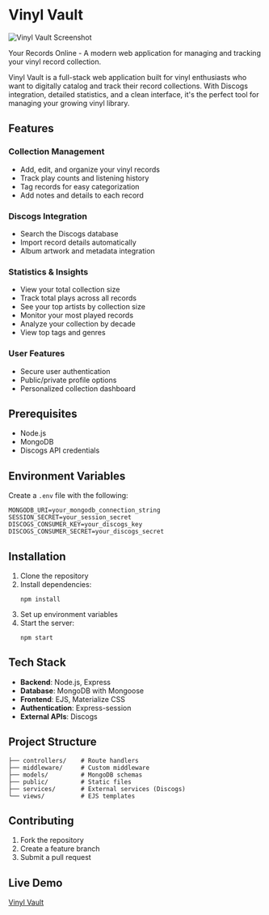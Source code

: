 # Vinyl Vault

![Vinyl Vault Screenshot](https://i.imgur.com/ZVqvtvA.png)

Your Records Online - A modern web application for managing and tracking your vinyl record collection.

Vinyl Vault is a full-stack web application built for vinyl enthusiasts who want to digitally catalog and track their record collections. With Discogs integration, detailed statistics, and a clean interface, it's the perfect tool for managing your growing vinyl library.

## Features

### Collection Management
- Add, edit, and organize your vinyl records
- Track play counts and listening history
- Tag records for easy categorization
- Add notes and details to each record

### Discogs Integration
- Search the Discogs database
- Import record details automatically
- Album artwork and metadata integration

### Statistics & Insights
- View your total collection size
- Track total plays across all records
- See your top artists by collection size
- Monitor your most played records
- Analyze your collection by decade
- View top tags and genres

### User Features
- Secure user authentication
- Public/private profile options
- Personalized collection dashboard

## Prerequisites
- Node.js
- MongoDB
- Discogs API credentials

## Environment Variables
Create a `.env` file with the following:
```
MONGODB_URI=your_mongodb_connection_string
SESSION_SECRET=your_session_secret
DISCOGS_CONSUMER_KEY=your_discogs_key
DISCOGS_CONSUMER_SECRET=your_discogs_secret
```

## Installation
1. Clone the repository
2. Install dependencies:
   ```
   npm install
   ```
3. Set up environment variables
4. Start the server:
   ```
   npm start
   ```

## Tech Stack
- **Backend**: Node.js, Express
- **Database**: MongoDB with Mongoose
- **Frontend**: EJS, Materialize CSS
- **Authentication**: Express-session
- **External APIs**: Discogs

## Project Structure
```
├── controllers/    # Route handlers
├── middleware/     # Custom middleware
├── models/         # MongoDB schemas
├── public/         # Static files
├── services/       # External services (Discogs)
└── views/          # EJS templates
```

## Contributing
1. Fork the repository
2. Create a feature branch
3. Submit a pull request

## Live Demo

[Vinyl Vault](https://vinyl-vault-48903370aef6.herokuapp.com/)